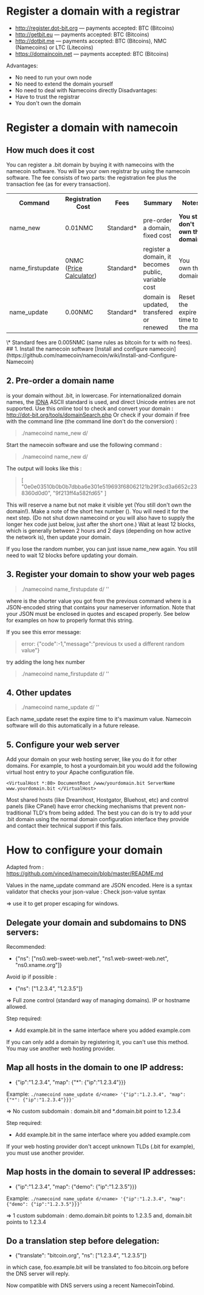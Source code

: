 # Register a domain with a registrar

* http://register.dot-bit.org — payments accepted: BTC (Bitcoins)
* http://getbit.eu — payments accepted: BTC (Bitcoins)
* http://dotbit.me — payments accepted: BTC (Bitcoins), NMC (Namecoins) or LTC (Litecoins)
* https://domaincoin.net — payments accepted: BTC (Bitcoins)

Advantages:
* No need to run your own node
* No need to extend the domain yourself
* No need to deal with Namecoins directly
Disadvantages:
* Have to trust the registrar
* You don't own the domain

# Register a domain with namecoin
## How much does it cost
You can register a .bit domain by buying it with namecoins with the namecoin software. You will be your own registrar by using the namecoin software. The fee consists of two parts: the registration fee plus the transaction fee (as for every transaction).
<table>
<tr><th>Command</th><th>Registration Cost</th><th>Fees</th><th>Summary</th><th>Notes</th></tr>
<tr><td>name_new</td><td>0.01NMC</td><td>Standard*</td><td>pre-order a domain, fixed cost</td><td><strong>You still don't own the domain!</strong></td></tr>
<tr><td>name_firstupdate</td><td>0NMC (<a href="http://dot-bit.org/tools/domainCost.php">Price Calculator</a>)</td><td>Standard*</td><td>register a domain, it becomes public, variable cost</td><td>You own the domain!</td></tr>
<tr><td>name_update</td><td>0.00NMC</td><td>Standard*</td><td>domain is updated, transfered or renewed</td><td>Reset the expire time to the max</td></tr>
</table>
\* Standard fees are 0.005NMC (same rules as bitcoin for tx with no fees).
## 1. Install the namecoin software
[Install and configure namecoin](https://github.com/namecoin/namecoin/wiki/Install-and-Configure-Namecoin)

## 2. Pre-order a domain name
<name> is your domain without .bit, in lowercase. For internationalized domain names, the [IDNA](http://en.wikipedia.org/wiki/IDNA) ASCII standard is used, and direct Unicode entries are not supported.
Use this online tool to check and convert your domain : http://dot-bit.org/tools/domainSearch.php
Or check if your domain if free with the command line (the command line don't do the conversion) :
> ./namecoind name_new d/<name>

Start the namecoin software and use the following command :
> ./namecoind name_new d/<name>

The output will looks like this :
> [
>   "0e0e03510b0b0b7dbba6e301e519693f68062121b29f3cd3a6652c238360d0d0",
>   "9f213ff4a582fd65"
> ]

This will reserve a name but not make it visible yet (You still don't own the domain!). Make a note of the short hex number (<rand>). You will need it for the next step. (Do not shut down namecoind or you will also have to supply the longer hex code just below, just after the short one.) Wait at least 12 blocks, which is generally between 2 hours and 2 days (depending on how active the network is), then update your domain.

If you lose the random number, you can just issue name_new again. You still need to wait 12 blocks before updating your domain.

## 3. Register your domain to show your web pages
> ./namecoind name_firstupdate d/<name> <rand> '<json-value>'

where <rand> is the shorter value you got from the previous command
where <json-value> is a JSON-encoded string that contains your nameserver information. Note that your JSON must be enclosed in quotes and escaped properly. See below for examples on how to properly format this string.

If you see this error message:

> error: {"code":-1,"message":"previous tx used a different random value"}

try adding the long hex number

> ./namecoind name_firstupdate d/<name> <rand> <longhex> '<json-value>'

## 4. Other updates
> ./namecoind name_update d/<name> '<json-value>'

Each name_update reset the expire time to it's maximum value. Namecoin software will do this automatically in a future release.

## 5. Configure your web server
Add your domain on your web hosting server, like you do it for other domains.
For example, to host a yourdomain.bit you would add the following virtual host entry to your Apache configuration file.

`<VirtualHost *:80>
       DocumentRoot /www/yourdomain.bit
       ServerName www.yourdomain.bit
</VirtualHost>`

Most shared hosts (like Dreamhost, Hostgator, Bluehost, etc) and control panels (like CPanel) have error checking mechanisms that prevent non-traditional TLD's from being added. The best you can do is try to add your .bit domain using the normal domain configuration interface they provide and contact their technical support if this fails.

# How to configure your domain

Adapted from : https://github.com/vinced/namecoin/blob/master/README.md

Values in the name_update command are JSON encoded. Here is a syntax validator that checks your json-value : Check json-value syntax

=> use it to get proper escaping for windows.

## Delegate your domain and subdomains to DNS servers:
Recommended:
* {"ns": ["ns0.web-sweet-web.net", "ns1.web-sweet-web.net", "ns0.xname.org"]}

Avoid ip if possible :
* {"ns": ["1.2.3.4", "1.2.3.5"]}

=> Full zone control (standard way of managing domains). IP or hostname allowed.

Step required:
* Add example.bit in the same interface where you added example.com

If you can only add a domain by registering it, you can't use this method. You may use another web hosting provider.

## Map all hosts in the domain to one IP address:
* {"ip":"1.2.3.4", "map": {"*": {"ip":"1.2.3.4"}}}

Example:
`./namecoind name_update d/<name> '{"ip":"1.2.3.4", "map": {"*": {"ip":"1.2.3.4"}}}'`

=> No custom subdomain : domain.bit and *.domain.bit point to 1.2.3.4

Step required:
* Add example.bit in the same interface where you added example.com

If your web hosting provider don't accept unknown TLDs (.bit for example), you must use another provider.

## Map hosts in the domain to several IP addresses:
* {"ip":"1.2.3.4", "map": {"demo": {"ip":"1.2.3.5"}}}

Example:
`./namecoind name_update d/<name> '{"ip":"1.2.3.4", "map": {"demo": {"ip":"1.2.3.5"}}}'`

=> 1 custom subdomain : demo.domain.bit points to 1.2.3.5 and, domain.bit points to 1.2.3.4

## Do a translation step before delegation:
* {"translate": "bitcoin.org", "ns": ["1.2.3.4", "1.2.3.5"]}

in which case, foo.example.bit will be translated to foo.bitcoin.org before the DNS server will reply.

Now compatible with DNS servers using a recent NamecoinTobind.